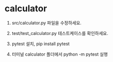 # calculator

1. src/calculator.py 파일을 수정하세요.

2. test/test_calculator.py 테스트케이스를 확인하세요.

3. pytest 설치, pip install pytest

4. 터미널 calculator 폴더에서 python -m pytest 실행

